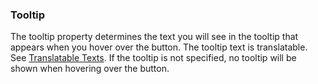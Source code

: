 ### Tooltip

The tooltip property determines the text you will see in the tooltip that appears when you hover over the button. The tooltip text is translatable. See [Translatable Texts](/refguide7/translatable-texts/). If the tooltip is not specified, no tooltip will be shown when hovering over the button.
